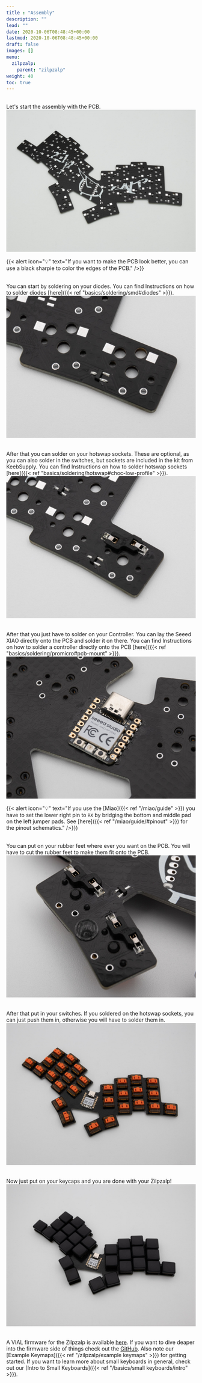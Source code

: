 ```yaml
---
title : "Assembly"
description: ""
lead: ""
date: 2020-10-06T08:48:45+00:00
lastmod: 2020-10-06T08:48:45+00:00
draft: false
images: []
menu:
  zilpzalp:
    parent: "zilpzalp"
weight: 40
toc: true
---
```


<br>Let's start the assembly with the PCB.
![zilpzalp-pcb](zilpzalp-pcb.jpg)

{{< alert icon="💡" text="If you want to make the PCB look better, you can use a black sharpie to color the edges of the PCB." />}}

<br>You can start by soldering on your diodes. You can find Instructions on how to solder diodes [here]({{< ref "basics/soldering/smd#diodes" >}}).
![zilpzalp-diodesoldered](zilpzalp-diodesoldered.jpg)

<br>After that you can solder on your hotswap sockets. These are optional, as you can also solder in the switches, but sockets are included in the kit from KeebSupply. You can find Instructions on how to solder hotswap sockets [here]({{< ref "basics/soldering/hotswap#choc-low-profile" >}}).
![zilpzalp-hotswap](zilpzalp-hotswap.jpg)

<br>After that you just have to solder on your Controller. You can lay the Seeed XIAO directly onto the PCB and solder it on there. You can find Instructions on how to solder a controller directly onto the PCB [here]({{< ref "basics/soldering/promicro#pcb-mount" >}}).
![zilpzalp-controller](zilpzalp-controller.jpg)

{{< alert icon="💡" text="If you use the [Miao]({{< ref "/miao/guide" >}}) you have to set the lower right pin to `RX` by bridging the bottom and middle pad on the left jumper pads. See [here]({{< ref "/miao/guide/#pinout" >}}) for the pinout schematics." />}})

<br>You can put on your rubber feet where ever you want on the PCB. You will have to cut the rubber feet to make them fit onto the PCB.
![zilpzalp-rubberfeet](zilpzalp-rubberfeet.jpg)

<br>After that put in your switches. If you soldered on the hotswap sockets, you can just push them in, otherwise you will have to solder them in.
![zilpzalp-switches](zilpzalp-switches.jpg)

<br>Now just put on your keycaps and you are done with your Zilpzalp!
![zilpzalp-cover](zilpzalp-cover.jpg)

<br>A VIAL firmware for the Zilpzalp is available [here](https://files.keeb.supply/firmware/Zilpzalp/). If you want to dive deaper into the firmware side of things check out the [GitHub](https://github.com/kilipan/zilpzalp). Also note our [Example Keymaps]({{< ref "/zilpzalp/example keymaps" >}}) for getting started. If you want to learn more about small keyboards in general, check out our [Intro to Small Keyboards]({{< ref "/basics/small keyboards/intro" >}}).
